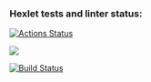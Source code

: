 ### Hexlet tests and linter status:
[![Actions Status](https://github.com/Kaida-by/php-project-lvl1/workflows/hexlet-check/badge.svg)](https://github.com/Kaida-by/php-project-lvl1/actions)

<a href="https://codeclimate.com/github/codeclimate/codeclimate/maintainability"><img src="https://api.codeclimate.com/v1/badges/a99a88d28ad37a79dbf6/maintainability" /></a>

[![Build Status](https://travis-ci.org/{ORG-or-USERNAME}/{REPO-NAME}.png?branch=master)](https://travis-ci.org/{ORG-or-USERNAME}/{REPO-NAME})